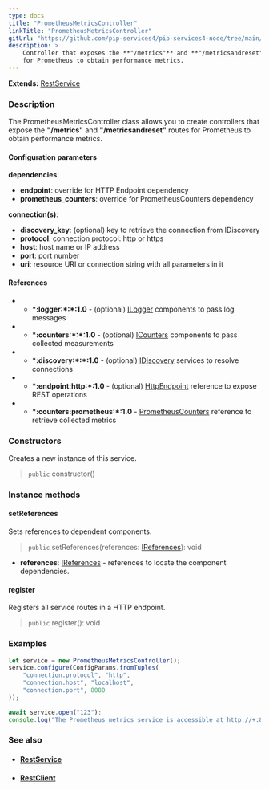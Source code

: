 ```yaml
---
type: docs
title: "PrometheusMetricsController"
linkTitle: "PrometheusMetricsController"
gitUrl: "https://github.com/pip-services4/pip-services4-node/tree/main/pip-services4-prometheus-node"
description: >
    Controller that exposes the **"/metrics"** and **"/metricsandreset"** routes 
    for Prometheus to obtain performance metrics.
---
```


**Extends:** [RestService](../../../rpc/services/rest_service)

### Description

The PrometheusMetricsController class allows you to create controllers that expose the **"/metrics"** and **"/metricsandreset"** routes for Prometheus to obtain performance metrics.

#### Configuration parameters

**dependencies**:
- **endpoint**: override for HTTP Endpoint dependency
- **prometheus_counters**: override for PrometheusCounters dependency

**connection(s)**:
- **discovery_key**: (optional) key to retrieve the connection from IDiscovery
- **protocol**: connection protocol: http or https
- **host**: host name or IP address
- **port**: port number
- **uri**: resource URI or connection string with all parameters in it


#### References
 * - **\*:logger:\*:\*:1.0** - (optional) [ILogger](../../../components/log/ilogger) components to pass log messages
 * - **\*:counters:\*:\*:1.0** - (optional) [ICounters](../../../components/count/icounters) components to pass collected measurements
 * - **\*:discovery:\*:\*:1.0** - (optional) [IDiscovery](../../../components/connect/idiscovery) services to resolve connections
 * - **\*:endpoint:http:\*:1.0** - (optional) [HttpEndpoint](../../../rpc/services/http_endpoint) reference to expose REST operations
 * - **\*:counters:prometheus:\*:1.0** - [PrometheusCounters](../../count/prometheus_counters) reference to retrieve collected metrics


### Constructors
Creates a new instance of this service.

> `public` constructor()


### Instance methods

#### setReferences
Sets references to dependent components.

> `public` setReferences(references: [IReferences](../../../commons/refer/ireferences)): void 

- **references**: [IReferences](../../../commons/refer/ireferences) - references to locate the component dependencies. 

#### register
Registers all service routes in a HTTP endpoint.

> `public` register(): void

### Examples

```typescript
let service = new PrometheusMetricsController();
service.configure(ConfigParams.fromTuples(
    "connection.protocol", "http",
    "connection.host", "localhost",
    "connection.port", 8080
));

await service.open("123");
console.log("The Prometheus metrics service is accessible at http://+:8080/metrics");
```

### See also
- #### [RestService](../../../rpc/services/rest_service)
- #### [RestClient](../../../rpc/clients/rest_client)
